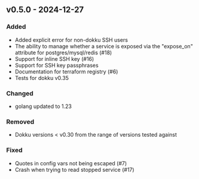 ## v0.5.0 - 2024-12-27
### Added
* Added explicit error for non-dokku SSH users
* The ability to manage whether a service is exposed via the "expose_on" attribute for postgres/mysql/redis (#18)
* Support for inline SSH key (#16)
* Support for SSH key passphrases
* Documentation for terraform registry (#6)
* Tests for dokku v0.35
### Changed
* golang updated to 1.23
### Removed
* Dokku versions < v0.30 from the range of versions tested against
### Fixed
* Quotes in config vars not being escaped (#7)
* Crash when trying to read stopped service (#17)